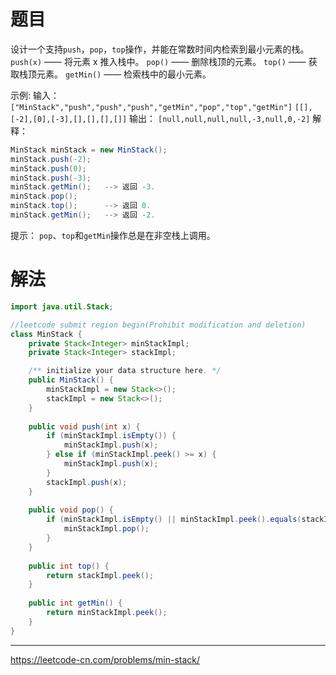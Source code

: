 # 题目
设计一个支持`push`，`pop`，`top`操作，并能在常数时间内检索到最小元素的栈。 
`push(x)` —— 将元素 x 推入栈中。 
`pop()` —— 删除栈顶的元素。 
`top()` —— 获取栈顶元素。 
`getMin()` —— 检索栈中的最小元素。 

示例: 
输入：
`["MinStack","push","push","push","getMin","pop","top","getMin"]`
`[[],[-2],[0],[-3],[],[],[],[]]`
输出：
`[null,null,null,null,-3,null,0,-2]`
解释：
```java 
MinStack minStack = new MinStack();
minStack.push(-2);
minStack.push(0);
minStack.push(-3);
minStack.getMin();   --> 返回 -3.
minStack.pop();
minStack.top();      --> 返回 0.
minStack.getMin();   --> 返回 -2.
```
提示： 
`pop`、`top`和`getMin`操作总是在非空栈上调用。 

# 解法
```java 
import java.util.Stack;

//leetcode submit region begin(Prohibit modification and deletion)
class MinStack {
    private Stack<Integer> minStackImpl;
    private Stack<Integer> stackImpl;

    /** initialize your data structure here. */
    public MinStack() {
        minStackImpl = new Stack<>();
        stackImpl = new Stack<>();
    }
    
    public void push(int x) {
        if (minStackImpl.isEmpty()) {
            minStackImpl.push(x);
        } else if (minStackImpl.peek() >= x) {
            minStackImpl.push(x);
        }
        stackImpl.push(x);
    }
    
    public void pop() {
        if (minStackImpl.isEmpty() || minStackImpl.peek().equals(stackImpl.pop())) {
            minStackImpl.pop();
        }
    }
    
    public int top() {
        return stackImpl.peek();
    }
    
    public int getMin() {
        return minStackImpl.peek();
    }
}
```
---
https://leetcode-cn.com/problems/min-stack/